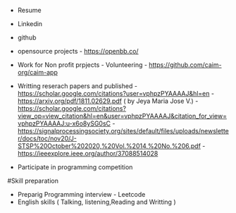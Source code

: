 
- Resume
- Linkedin
- github
- opensource projects
      - https://openbb.co/  
- Work for Non profit prpjects -  Volunteering
      -  https://github.com/caim-org/caim-app
- Writting reserach papers and published
      - https://scholar.google.com/citations?user=vphpzPYAAAAJ&hl=en
      - https://arxiv.org/pdf/1811.02629.pdf ( by Jeya Maria Jose V.)
      -  https://scholar.google.com/citations?view_op=view_citation&hl=en&user=vphpzPYAAAAJ&citation_for_view=vphpzPYAAAAJ:u-x6o8ySG0sC
      - https://signalprocessingsociety.org/sites/default/files/uploads/newsletter/docs/toc/nov20/J-STSP%20October%202020,%20Vol.%2014,%20No.%206.pdf
      - https://ieeexplore.ieee.org/author/37088514028
      
- Participate in programming competition
      

#Skill preparation
- Preparig Programming interview - Leetcode 
- English skills ( Talking, listening,Reading and Writting )

